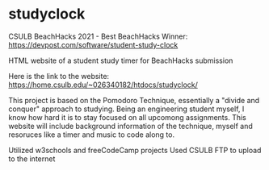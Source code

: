 # studyclock
CSULB BeachHacks 2021 - Best BeachHacks Winner:
https://devpost.com/software/student-study-clock

HTML website of a student study timer for BeachHacks submission

Here is the link to the website:
https://home.csulb.edu/~026340182/htdocs/studyclock/

This project is based on the Pomodoro Technique, essentially a "divide and conquer" approach to studying. 
Being an engineering student myself, I know how hard it is to stay focused on all upcomong assignments. 
This website will include background information of the technique, myself and resoruces like a timer 
and music to code along to.

Utilized w3schools and freeCodeCamp projects
Used CSULB FTP to upload to the internet

